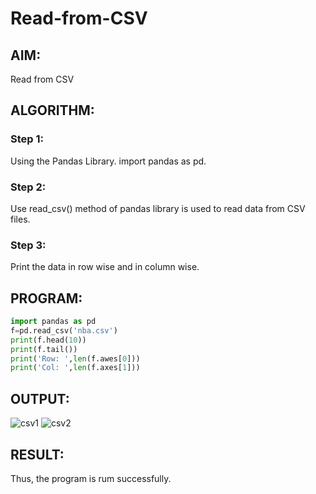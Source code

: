 # Read-from-CSV

## AIM: 
Read from CSV

## ALGORITHM:

### Step 1:
Using the Pandas Library. import pandas as pd.

### Step 2:
Use read_csv() method of pandas library is used to read data from CSV files.

### Step 3:
Print the data in row wise and in column wise.

## PROGRAM:
```python
import pandas as pd
f=pd.read_csv('nba.csv')
print(f.head(10))
print(f.tail())
print('Row: ',len(f.awes[0]))
print('Col: ',len(f.axes[1]))
```
## OUTPUT:
![csv1](https://user-images.githubusercontent.com/98278161/214897451-56e962c8-ec23-4bd4-9560-deb256a7afe5.jpeg)
![csv2](https://user-images.githubusercontent.com/98278161/214897517-334dd080-5e48-4dba-aacb-f8635a6cfdae.jpeg)

## RESULT:
Thus, the program is rum successfully.
